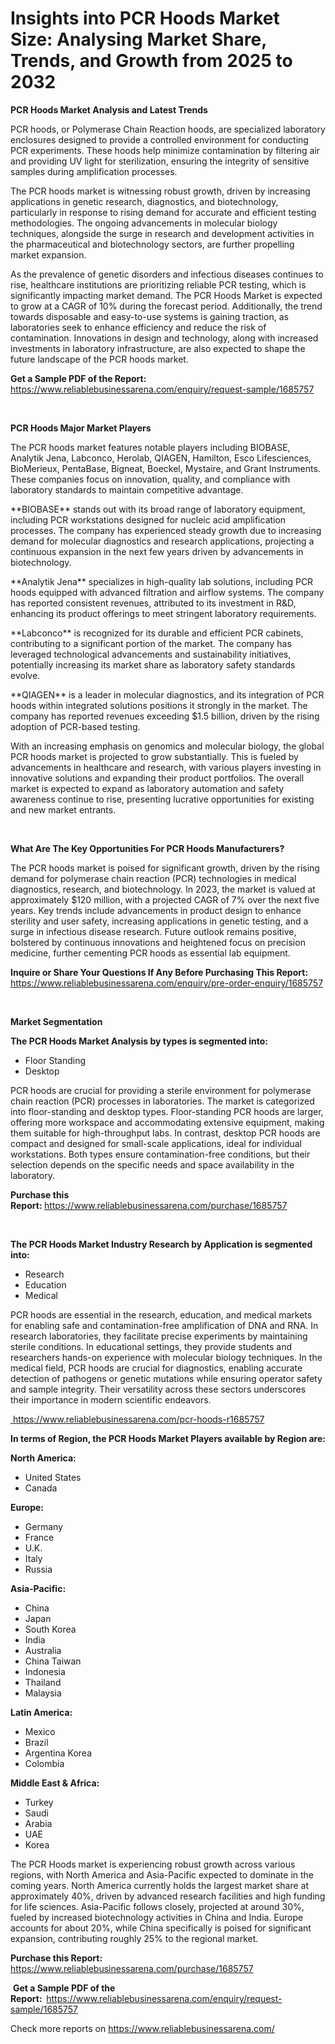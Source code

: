 <p><h1>Insights into PCR Hoods Market Size: Analysing Market Share, Trends, and Growth from 2025 to 2032</h1></p><p><strong>PCR Hoods Market Analysis and Latest Trends</strong></p>
<p><p>PCR hoods, or Polymerase Chain Reaction hoods, are specialized laboratory enclosures designed to provide a controlled environment for conducting PCR experiments. These hoods help minimize contamination by filtering air and providing UV light for sterilization, ensuring the integrity of sensitive samples during amplification processes. </p><p>The PCR hoods market is witnessing robust growth, driven by increasing applications in genetic research, diagnostics, and biotechnology, particularly in response to rising demand for accurate and efficient testing methodologies. The ongoing advancements in molecular biology techniques, alongside the surge in research and development activities in the pharmaceutical and biotechnology sectors, are further propelling market expansion.</p><p>As the prevalence of genetic disorders and infectious diseases continues to rise, healthcare institutions are prioritizing reliable PCR testing, which is significantly impacting market demand. The PCR Hoods Market is expected to grow at a CAGR of 10% during the forecast period. Additionally, the trend towards disposable and easy-to-use systems is gaining traction, as laboratories seek to enhance efficiency and reduce the risk of contamination. Innovations in design and technology, along with increased investments in laboratory infrastructure, are also expected to shape the future landscape of the PCR hoods market.</p></p>
<p><strong>Get a Sample PDF of the Report:&nbsp;</strong> <a href="https://www.reliablebusinessarena.com/enquiry/request-sample/1685757?utm_campaign=2630&utm_medium=2&utm_source=Github&utm_content=ia&utm_term=04032025&utm_id=pcr-hoods">https://www.reliablebusinessarena.com/enquiry/request-sample/1685757</a></p>
<p>&nbsp;</p>
<p><strong>PCR Hoods Major Market Players</strong></p>
<p><p>The PCR hoods market features notable players including BIOBASE, Analytik Jena, Labconco, Herolab, QIAGEN, Hamilton, Esco Lifesciences, BioMerieux, PentaBase, Bigneat, Boeckel, Mystaire, and Grant Instruments. These companies focus on innovation, quality, and compliance with laboratory standards to maintain competitive advantage.</p><p>**BIOBASE** stands out with its broad range of laboratory equipment, including PCR workstations designed for nucleic acid amplification processes. The company has experienced steady growth due to increasing demand for molecular diagnostics and research applications, projecting a continuous expansion in the next few years driven by advancements in biotechnology.</p><p>**Analytik Jena** specializes in high-quality lab solutions, including PCR hoods equipped with advanced filtration and airflow systems. The company has reported consistent revenues, attributed to its investment in R&D, enhancing its product offerings to meet stringent laboratory requirements.</p><p>**Labconco** is recognized for its durable and efficient PCR cabinets, contributing to a significant portion of the market. The company has leveraged technological advancements and sustainability initiatives, potentially increasing its market share as laboratory safety standards evolve.</p><p>**QIAGEN** is a leader in molecular diagnostics, and its integration of PCR hoods within integrated solutions positions it strongly in the market. The company has reported revenues exceeding $1.5 billion, driven by the rising adoption of PCR-based testing.</p><p>With an increasing emphasis on genomics and molecular biology, the global PCR hoods market is projected to grow substantially. This is fueled by advancements in healthcare and research, with various players investing in innovative solutions and expanding their product portfolios. The overall market is expected to expand as laboratory automation and safety awareness continue to rise, presenting lucrative opportunities for existing and new market entrants.</p></p>
<p>&nbsp;</p>
<p><strong>What Are The Key Opportunities For PCR Hoods Manufacturers?</strong></p>
<p><p>The PCR hoods market is poised for significant growth, driven by the rising demand for polymerase chain reaction (PCR) technologies in medical diagnostics, research, and biotechnology. In 2023, the market is valued at approximately $120 million, with a projected CAGR of 7% over the next five years. Key trends include advancements in product design to enhance sterility and user safety, increasing applications in genetic testing, and a surge in infectious disease research. Future outlook remains positive, bolstered by continuous innovations and heightened focus on precision medicine, further cementing PCR hoods as essential lab equipment.</p></p>
<p><strong>Inquire or Share Your Questions If Any Before Purchasing This Report:</strong> <a href="https://www.reliablebusinessarena.com/enquiry/pre-order-enquiry/1685757?utm_campaign=2630&utm_medium=2&utm_source=Github&utm_content=ia&utm_term=04032025&utm_id=pcr-hoods">https://www.reliablebusinessarena.com/enquiry/pre-order-enquiry/1685757</a></p>
<p>&nbsp;</p>
<p><strong>Market Segmentation</strong></p>
<p><strong>The PCR Hoods Market Analysis by types is segmented into:</strong></p>
<p><ul><li>Floor Standing</li><li>Desktop</li></ul></p>
<p><p>PCR hoods are crucial for providing a sterile environment for polymerase chain reaction (PCR) processes in laboratories. The market is categorized into floor-standing and desktop types. Floor-standing PCR hoods are larger, offering more workspace and accommodating extensive equipment, making them suitable for high-throughput labs. In contrast, desktop PCR hoods are compact and designed for small-scale applications, ideal for individual workstations. Both types ensure contamination-free conditions, but their selection depends on the specific needs and space availability in the laboratory.</p></p>
<p><strong>Purchase this Report:&nbsp;</strong><a href="https://www.reliablebusinessarena.com/purchase/1685757?utm_campaign=2630&utm_medium=2&utm_source=Github&utm_content=ia&utm_term=04032025&utm_id=pcr-hoods">https://www.reliablebusinessarena.com/purchase/1685757</a></p>
<p>&nbsp;</p>
<p><strong>The PCR Hoods Market Industry Research by Application is segmented into:</strong></p>
<p><ul><li>Research</li><li>Education</li><li>Medical</li></ul></p>
<p><p>PCR hoods are essential in the research, education, and medical markets for enabling safe and contamination-free amplification of DNA and RNA. In research laboratories, they facilitate precise experiments by maintaining sterile conditions. In educational settings, they provide students and researchers hands-on experience with molecular biology techniques. In the medical field, PCR hoods are crucial for diagnostics, enabling accurate detection of pathogens or genetic mutations while ensuring operator safety and sample integrity. Their versatility across these sectors underscores their importance in modern scientific endeavors.</p></p>
<p><a href="https://www.reliablebusinessarena.com/pcr-hoods-r1685757?utm_campaign=2630&utm_medium=2&utm_source=Github&utm_content=ia&utm_term=04032025&utm_id=pcr-hoods">&nbsp;https://www.reliablebusinessarena.com/pcr-hoods-r1685757</a></p>
<p><strong>In terms of Region, the PCR Hoods Market Players available by Region are:</strong></p>
<p>
    <p> <strong> North America: </strong>
        <ul>
            <li>United States</li>
            <li>Canada</li>
        </ul>
        </p> 
    <p> <strong> Europe: </strong>
        <ul>
            <li>Germany</li>
            <li>France</li>
            <li>U.K.</li>
            <li>Italy</li>
            <li>Russia</li>
        </ul>
        </p> 
    <p> <strong> Asia-Pacific: </strong>
        <ul>
            <li>China</li>
            <li>Japan</li>
            <li>South Korea</li>
            <li>India</li>
            <li>Australia</li>
            <li>China Taiwan</li>
            <li>Indonesia</li>
            <li>Thailand</li>
            <li>Malaysia</li>
        </ul>
        </p> 
    <p> <strong> Latin America: </strong>
        <ul>
            <li>Mexico</li>
            <li>Brazil</li>
            <li>Argentina Korea</li>
            <li>Colombia</li>
        </ul>
        </p> 
    <p> <strong> Middle East & Africa: </strong>
        <ul>
            <li>Turkey</li>
            <li>Saudi</li>
            <li>Arabia</li>
            <li>UAE</li>
            <li>Korea</li>
        </ul>
    </p>
    </p>
<p><p>The PCR Hoods market is experiencing robust growth across various regions, with North America and Asia-Pacific expected to dominate in the coming years. North America currently holds the largest market share at approximately 40%, driven by advanced research facilities and high funding for life sciences. Asia-Pacific follows closely, projected at around 30%, fueled by increased biotechnology activities in China and India. Europe accounts for about 20%, while China specifically is poised for significant expansion, contributing roughly 25% to the regional market.</p></p>
<p><strong>Purchase this Report: </strong><a href="https://www.reliablebusinessarena.com/purchase/1685757?utm_campaign=2630&utm_medium=2&utm_source=Github&utm_content=ia&utm_term=04032025&utm_id=pcr-hoods">https://www.reliablebusinessarena.com/purchase/1685757</a></p>
<p>&nbsp;<strong>Get a Sample PDF of the Report:&nbsp;&nbsp;</strong><a href="https://www.reliablebusinessarena.com/enquiry/request-sample/1685757?utm_campaign=2630&utm_medium=2&utm_source=Github&utm_content=ia&utm_term=04032025&utm_id=pcr-hoods">https://www.reliablebusinessarena.com/enquiry/request-sample/1685757</a></p>
<p><strong></strong></p>
<p>Check more reports on <a href="https://www.reliablebusinessarena.com/?utm_campaign=2630&utm_medium=2&utm_source=Github&utm_content=ia&utm_term=04032025&utm_id=pcr-hoods">https://www.reliablebusinessarena.com/</a></p>